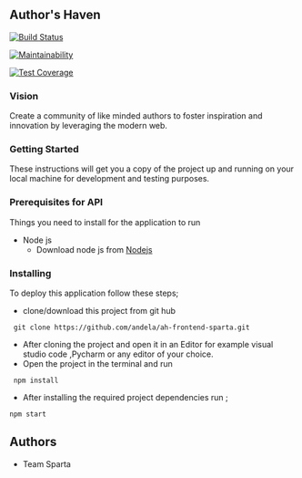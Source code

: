   ## Author's Haven
  [![Build Status](https://travis-ci.com/andela/ah-frontend-sparta.svg?branch=develop)](https://travis-ci.com/andela/ah-frontend-sparta)

  [![Maintainability](https://api.codeclimate.com/v1/badges/c2d3eb8e3d5b0df87dbb/maintainability)](https://codeclimate.com/github/andela/ah-frontend-sparta/maintainability)

  [![Test Coverage](https://api.codeclimate.com/v1/badges/c2d3eb8e3d5b0df87dbb/test_coverage)](https://codeclimate.com/github/andela/ah-frontend-sparta/test_coverage)
  
  ### Vision
  Create a community of like minded authors to foster inspiration and innovation by leveraging the modern web.


### Getting Started
These instructions will get you a copy of the project up and running on your local machine for development and testing purposes.

### Prerequisites for API

Things you need to install for the application to run

* Node js
  - Download node js from [Nodejs](https://nodejs.org/en/)
  
### Installing

To deploy this application follow these steps;
* clone/download this project from git hub
```
 git clone https://github.com/andela/ah-frontend-sparta.git

```
* After cloning the project and open it in an Editor for example visual studio code ,Pycharm or any editor of your choice.
* Open the project in the terminal and run
```
 npm install

``` 
*  After installing the required project dependencies run ;
```
npm start

```

## Authors
- Team Sparta


